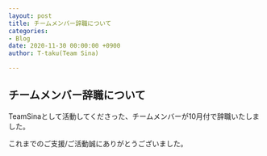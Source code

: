 ```yaml
---
layout: post
title: チームメンバー辞職について
categories:
- Blog
date: 2020-11-30 00:00:00 +0900
author: T-taku(Team Sina)

---
```

## チームメンバー辞職について

TeamSinaとして活動してくださった、チームメンバーが10月付で辞職いたしました。

これまでのご支援/ご活動誠にありがとうございました。
